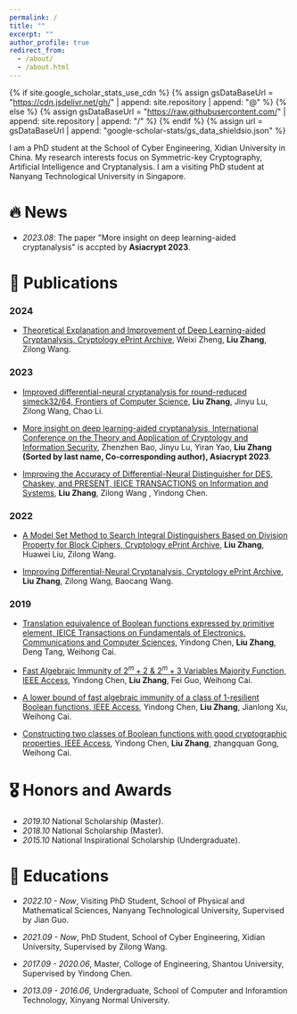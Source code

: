 ```yaml
---
permalink: /
title: ""
excerpt: ""
author_profile: true
redirect_from: 
  - /about/
  - /about.html
---
```


{% if site.google_scholar_stats_use_cdn %}
{% assign gsDataBaseUrl = "https://cdn.jsdelivr.net/gh/" | append: site.repository | append: "@" %}
{% else %}
{% assign gsDataBaseUrl = "https://raw.githubusercontent.com/" | append: site.repository | append: "/" %}
{% endif %}
{% assign url = gsDataBaseUrl | append: "google-scholar-stats/gs_data_shieldsio.json" %}

<span class='anchor' id='about-me'></span>

I am a PhD student at the School of Cyber Engineering, Xidian University in China. My research interests focus on Symmetric-key Cryptography, Artificial Intelligence and Cryptanalysis. I am a visiting PhD student at Nanyang Technological University in Singapore.


# 🔥 News

- *2023.08*: The paper "More insight on deep learning-aided cryptanalysis" is accpted by **Asiacrypt 2023**.


# 📝 Publications 

### 2024

- [Theoretical Explanation and Improvement of Deep Learning-aided Cryptanalysis, Cryptology ePrint Archive](https://eprint.iacr.org/2024/322), Weixi Zheng, **Liu Zhang**, Zilong Wang. 

### 2023

- [Improved differential-neural cryptanalysis for round-reduced simeck32/64, Frontiers of Computer Science](https://link.springer.com/article/10.1007/s11704-023-3261-z), **Liu Zhang**, Jinyu Lu, Zilong Wang, Chao Li. 

- [More insight on deep learning-aided cryptanalysis, International Conference on the Theory and Application of Cryptology and Information Security](https://link.springer.com/chapter/10.1007/978-981-99-8727-6_15), Zhenzhen Bao, Jinyu Lu, Yiran Yao, **Liu Zhang (Sorted by last name, Co-corresponding author), Asiacrypt 2023**. 

- [Improving the Accuracy of Differential-Neural Distinguisher for DES, Chaskey, and PRESENT, IEICE TRANSACTIONS on Information and Systems](https://search.ieice.org/bin/summary.php?id=e106-d_7_1240), **Liu Zhang**, Zilong Wang , Yindong Chen. 

### 2022

- [A Model Set Method to Search Integral Distinguishers Based on Division Property for Block Ciphers, Cryptology ePrint Archive](https://eprint.iacr.org/2022/720), **Liu Zhang**, Huawei Liu, Zilong Wang. 

- [Improving Differential-Neural Cryptanalysis, Cryptology ePrint Archive](https://eprint.iacr.org/2022/183), **Liu Zhang**, Zilong Wang, Baocang Wang. 

### 2019

- [Translation equivalence of Boolean functions expressed by primitive element, IEICE Transactions on Fundamentals of Electronics, Communications and Computer Sciences](https://search.ieice.org/bin/summary.php?id=e102-a_4_672), Yindong Chen, **Liu Zhang**, Deng Tang, Weihong Cai. 

- [Fast Algebraic Immunity of $2^ m+ 2 \ \& \ 2^ m+ 3$ Variables Majority Function, IEEE Access](https://ieeexplore.ieee.org/abstract/document/8737939), Yindong Chen, **Liu Zhang**, Fei Guo, Weihong Cai. 

- [A lower bound of fast algebraic immunity of a class of 1-resilient Boolean functions, IEEE Access](https://ieeexplore.ieee.org/abstract/document/8755285), Yindong Chen, **Liu Zhang**, Jianlong Xu, Weihong Cai. 

- [Constructing two classes of Boolean functions with good cryptographic properties, IEEE Access](https://ieeexplore.ieee.org/abstract/document/8868156), Yindong Chen, **Liu Zhang**, zhangquan Gong, Weihong Cai. 

# 🎖 Honors and Awards

- *2019.10* National Scholarship (Master). 
- *2018.10* National Scholarship (Master). 
- *2015.10* National Inspirational Scholarship (Undergraduate). 


# 📖 Educations

- *2022.10 - Now*, Visiting PhD Student, School of Physical and Mathematical Sciences, Nanyang Technological University, Supervised by Jian Guo.

- *2021.09 - Now*, PhD Student, School of Cyber Engineering, Xidian University, Supervised by Zilong Wang.

- *2017.09 - 2020.06*, Master, Colloge of Engineering, Shantou University, Supervised by Yindong Chen.

- *2013.09 - 2016.06*, Undergraduate, School of Computer and Inforamtion Technology, Xinyang Normal University.

<!-- # 💬 Invited Talks
- *2021.06*, Lorem ipsum dolor sit amet, consectetur adipiscing elit. Vivamus ornare aliquet ipsum, ac tempus justo dapibus sit amet. 
- *2021.03*, Lorem ipsum dolor sit amet, consectetur adipiscing elit. Vivamus ornare aliquet ipsum, ac tempus justo dapibus sit amet.  \| [\[video\]](https://github.com/)

# 💻 Internships
- *2019.05 - 2020.02*, [Lorem](https://github.com/), China. -->
